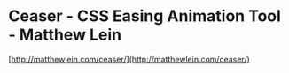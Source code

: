 <!--
id: 18676781940
link: http://tumblr.atmos.org/post/18676781940/ceaser-css-easing-animation-tool-matthew-lein
slug: ceaser-css-easing-animation-tool-matthew-lein
date: Sat Mar 03 2012 11:28:38 GMT-0800 (PST)
publish: 2012-03-03
tags: 
title: Ceaser - CSS Easing Animation Tool - Matthew Lein
-->


Ceaser - CSS Easing Animation Tool - Matthew Lein
=================================================

[http://matthewlein.com/ceaser/](http://matthewlein.com/ceaser/)

